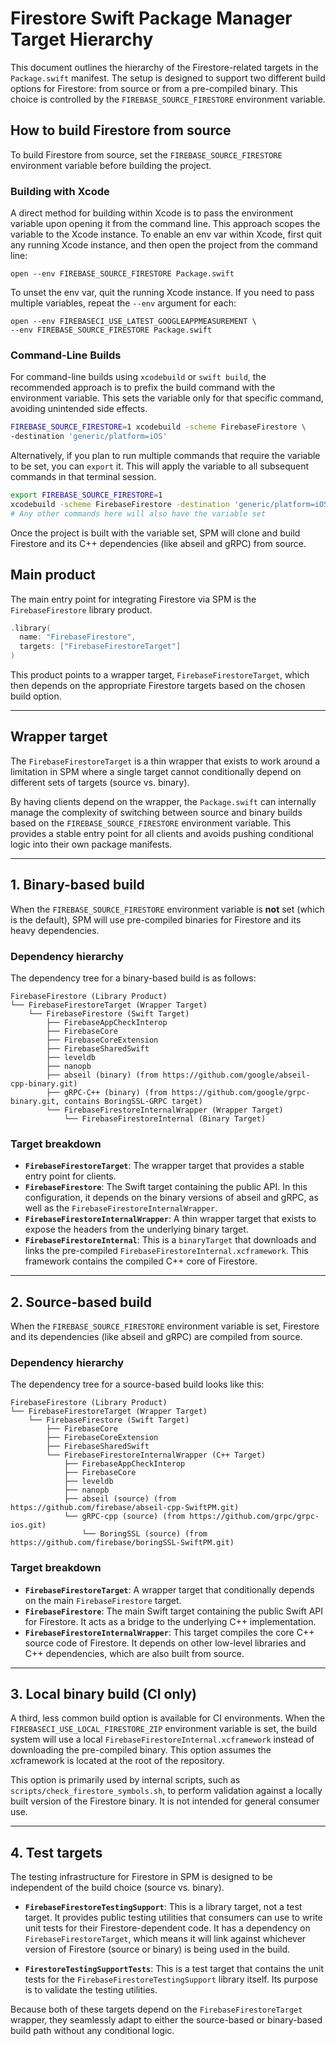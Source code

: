 # Firestore Swift Package Manager Target Hierarchy

This document outlines the hierarchy of the Firestore-related targets in the
`Package.swift` manifest. The setup is designed to support two different build
options for Firestore: from source or from a pre-compiled binary. This choice is
controlled by the `FIREBASE_SOURCE_FIRESTORE` environment variable.

## How to build Firestore from source

To build Firestore from source, set the `FIREBASE_SOURCE_FIRESTORE` environment
variable before building the project.

### Building with Xcode

A direct method for building within Xcode is to pass the environment variable
upon opening it from the command line. This approach scopes the variable to the
Xcode instance. To enable an env var within Xcode, first quit any running Xcode
instance, and then open the project from the command line:

```console
open --env FIREBASE_SOURCE_FIRESTORE Package.swift
```

To unset the env var, quit the running Xcode instance. If you need to pass
multiple variables, repeat the `--env` argument for each:
```console
open --env FIREBASECI_USE_LATEST_GOOGLEAPPMEASUREMENT \
--env FIREBASE_SOURCE_FIRESTORE Package.swift
```

### Command-Line Builds

For command-line builds using `xcodebuild` or `swift build`, the recommended
approach is to prefix the build command with the environment variable. This sets
the variable only for that specific command, avoiding unintended side effects.

```bash
FIREBASE_SOURCE_FIRESTORE=1 xcodebuild -scheme FirebaseFirestore \
-destination 'generic/platform=iOS'
```

Alternatively, if you plan to run multiple commands that require the variable to
be set, you can `export` it. This will apply the variable to all subsequent
commands in that terminal session.

```bash
export FIREBASE_SOURCE_FIRESTORE=1
xcodebuild -scheme FirebaseFirestore -destination 'generic/platform=iOS'
# Any other commands here will also have the variable set
```

Once the project is built with the variable set, SPM will clone and build
Firestore and its C++ dependencies (like abseil and gRPC) from source.


## Main product

The main entry point for integrating Firestore via SPM is the
`FirebaseFirestore` library product.

```swift
.library(
  name: "FirebaseFirestore",
  targets: ["FirebaseFirestoreTarget"]
)
```

This product points to a wrapper target, `FirebaseFirestoreTarget`, which then
depends on the appropriate Firestore targets based on the chosen build option.

---

## Wrapper target

The `FirebaseFirestoreTarget` is a thin wrapper that exists to work around a
limitation in SPM where a single target cannot conditionally depend on different
sets of targets (source vs. binary).

By having clients depend on the wrapper, the `Package.swift` can internally
manage the complexity of switching between source and binary builds based on the
`FIREBASE_SOURCE_FIRESTORE` environment variable. This provides a stable entry
point for all clients and avoids pushing conditional logic into their own
package manifests.

---

## 1. Binary-based build

When the `FIREBASE_SOURCE_FIRESTORE` environment variable is **not** set (which is
the default), SPM will use pre-compiled binaries for Firestore and its heavy
dependencies.

### Dependency hierarchy

The dependency tree for a binary-based build is as follows:

```
FirebaseFirestore (Library Product)
└── FirebaseFirestoreTarget (Wrapper Target)
    └── FirebaseFirestore (Swift Target)
        ├── FirebaseAppCheckInterop
        ├── FirebaseCore
        ├── FirebaseCoreExtension
        ├── FirebaseSharedSwift
        ├── leveldb
        ├── nanopb
        ├── abseil (binary) (from https://github.com/google/abseil-cpp-binary.git)
        ├── gRPC-C++ (binary) (from https://github.com/google/grpc-binary.git, contains BoringSSL-GRPC target)
        └── FirebaseFirestoreInternalWrapper (Wrapper Target)
            └── FirebaseFirestoreInternal (Binary Target)
```

### Target breakdown

*   **`FirebaseFirestoreTarget`**: The wrapper target that provides a stable entry
    point for clients.
*   **`FirebaseFirestore`**: The Swift target containing the public API. In this
    configuration, it depends on the binary versions of abseil and gRPC, as
    well as the `FirebaseFirestoreInternalWrapper`.
*   **`FirebaseFirestoreInternalWrapper`**: A thin wrapper target that exists to
    expose the headers from the underlying binary target.
*   **`FirebaseFirestoreInternal`**: This is a `binaryTarget` that downloads and
    links the pre-compiled `FirebaseFirestoreInternal.xcframework`. This
    framework contains the compiled C++ core of Firestore.

---

## 2. Source-based build

When the `FIREBASE_SOURCE_FIRESTORE` environment variable is set, Firestore and
its dependencies (like abseil and gRPC) are compiled from source.

### Dependency hierarchy

The dependency tree for a source-based build looks like this:

```
FirebaseFirestore (Library Product)
└── FirebaseFirestoreTarget (Wrapper Target)
    └── FirebaseFirestore (Swift Target)
        ├── FirebaseCore
        ├── FirebaseCoreExtension
        ├── FirebaseSharedSwift
        └── FirebaseFirestoreInternalWrapper (C++ Target)
            ├── FirebaseAppCheckInterop
            ├── FirebaseCore
            ├── leveldb
            ├── nanopb
            ├── abseil (source) (from https://github.com/firebase/abseil-cpp-SwiftPM.git)
            └── gRPC-cpp (source) (from https://github.com/grpc/grpc-ios.git)
                └── BoringSSL (source) (from https://github.com/firebase/boringSSL-SwiftPM.git)
```

### Target breakdown

*   **`FirebaseFirestoreTarget`**: A wrapper target that conditionally depends on
    the main `FirebaseFirestore` target.
*   **`FirebaseFirestore`**: The main Swift target containing the public Swift
    API for Firestore. It acts as a bridge to the underlying C++
    implementation.
*   **`FirebaseFirestoreInternalWrapper`**: This target compiles the core C++
    source code of Firestore. It depends on other low-level libraries and C++
    dependencies, which are also built from source.

---

## 3. Local binary build (CI only)

A third, less common build option is available for CI environments. When the
`FIREBASECI_USE_LOCAL_FIRESTORE_ZIP` environment variable is set, the build
system will use a local `FirebaseFirestoreInternal.xcframework` instead of
downloading the pre-compiled binary. This option assumes the xcframework is
located at the root of the repository.

This option is primarily used by internal scripts, such as
`scripts/check_firestore_symbols.sh`, to perform validation against a locally
built version of the Firestore binary. It is not intended for general consumer
use.

---

## 4. Test targets

The testing infrastructure for Firestore in SPM is designed to be independent of
the build choice (source vs. binary).

*   **`FirebaseFirestoreTestingSupport`**: This is a library target, not a test
    target. It provides public testing utilities that consumers can use to write
    unit tests for their Firestore-dependent code. It has a dependency on
    `FirebaseFirestoreTarget`, which means it will link against whichever
    version of Firestore (source or binary) is being used in the build.

*   **`FirestoreTestingSupportTests`**: This is a test target that contains the
    unit tests for the `FirebaseFirestoreTestingSupport` library itself. Its
    purpose is to validate the testing utilities.

Because both of these targets depend on the `FirebaseFirestoreTarget` wrapper,
they seamlessly adapt to either the source-based or binary-based build path
without any conditional logic.

```